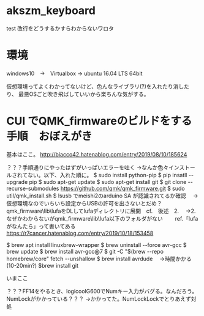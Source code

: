 # akszm_keyboard
test
改行をどうするかすらわからないワロタ

# 環境
windows10　->　Virtualbox -> ubuntu 16.04 LTS 64bit

仮想環境ってよくわかってないけど、色んなライブラリ(?)を入れたり消したり、
最悪OSごと吹き飛ばしていいから楽ちんな気がする。

# CUI でQMK_firmwareのビルドをする手順　おぼえがき
基本はここ。
http://biacco42.hatenablog.com/entry/2019/08/10/185624

？？？手順通りにやったはずがいっぱいエラーを吐く
->なんか色々インストールされてない。以下、入れた順に。
$ sudo install python-pip
$ pip insatll --upgrade pip
$ sudo apt-get update
$ sudo apt-get install git
$ git clone --recurse-submodules https://github.com/qmk/qmk_firmware.git
$ sudo util/qmk_install.sh
$ lsusb でmeishi2のarduino SA が認識されてるか確認
　->仮想環境なのでいちいち設定からUSBの許可を出さないとだめ？
qmk_firmware\lib\lufaをDLしてlufaディレクトリに展開　cf.　後述　2.
　->2. なぜかわからないがqmk_firmware\lib\lufa以下のフォルダがない
　　ref.「lufaがなんたら」って書いてある
　　https://r7cancer.hatenablog.com/entry/2019/10/18/153458

$ brew apt install linuxbrew-wrapper
$ brew uninstall --force avr-gcc
$ brew update
$ brew install avr-gcc@7
$ git -C "$(brew --repo homebrew/core" fetch --unshallow
$ brew install avrdude
　->時間かかる(10-20min?)
$brew install git

いまここ

？？？FF14をやるとき、logicoolG600でNumキー入力がバグる。なんだろう。
NumLockがかかっている？？？
->かかってた。NumLockLockでとりあえず対処
